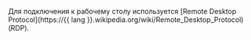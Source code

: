 Для подключения к рабочему столу используется [Remote Desktop Protocol](https://{{ lang }}.wikipedia.org/wiki/Remote_Desktop_Protocol) (RDP).